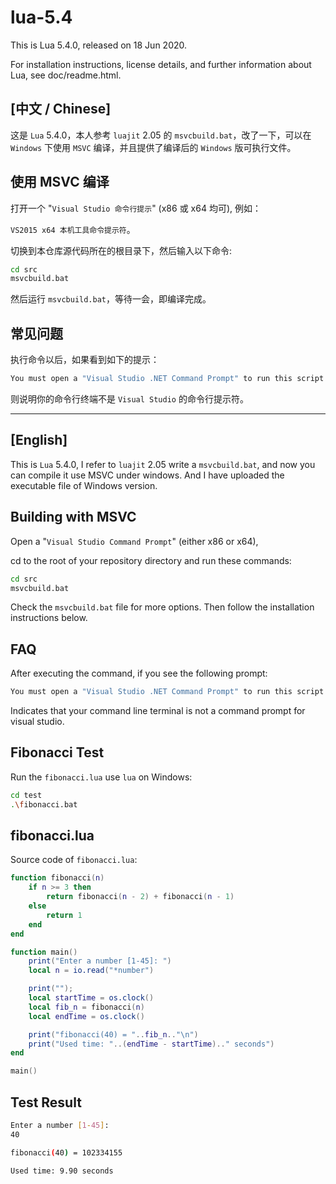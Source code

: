 # lua-5.4

This is Lua 5.4.0, released on 18 Jun 2020.

For installation instructions, license details, and
further information about Lua, see doc/readme.html.

## [中文 / Chinese]

这是 `Lua` 5.4.0，本人参考 `luajit` 2.05 的 `msvcbuild.bat`，改了一下，可以在 `Windows` 下使用 `MSVC` 编译，并且提供了编译后的 `Windows` 版可执行文件。

## 使用 MSVC 编译

打开一个 "`Visual Studio 命令行提示`" (x86 或 x64 均可), 例如：

`VS2015 x64 本机工具命令提示符`。

切换到本仓库源代码所在的根目录下，然后输入以下命令:

```bash
cd src
msvcbuild.bat
```

然后运行 `msvcbuild.bat`，等待一会，即编译完成。

## 常见问题

执行命令以后，如果看到如下的提示：

```bash
You must open a "Visual Studio .NET Command Prompt" to run this script
```

则说明你的命令行终端不是 `Visual Studio` 的命令行提示符。

---------------------------------------------------------------------------------

## [English]

This is `Lua` 5.4.0, I refer to `luajit` 2.05 write a `msvcbuild.bat`, and now you can compile it use MSVC under windows. And I have uploaded the executable file of Windows version.

## Building with MSVC

Open a "`Visual Studio Command Prompt`" (either x86 or x64),

cd to the root of your repository directory and run these commands:

```bash
cd src
msvcbuild.bat
```

Check the `msvcbuild.bat` file for more options. Then follow the installation instructions below.

## FAQ

After executing the command, if you see the following prompt:

```bash
You must open a "Visual Studio .NET Command Prompt" to run this script
```

Indicates that your command line terminal is not a command prompt for visual studio.

## Fibonacci Test

Run the `fibonacci.lua` use `lua` on Windows:

```bash
cd test
.\fibonacci.bat
```

## fibonacci.lua

Source code of `fibonacci.lua`:

```lua
function fibonacci(n)
    if n >= 3 then
        return fibonacci(n - 2) + fibonacci(n - 1)
    else
        return 1
    end
end

function main()
    print("Enter a number [1-45]: ")
    local n = io.read("*number")

    print("");
    local startTime = os.clock()
    local fib_n = fibonacci(n)
    local endTime = os.clock()

    print("fibonacci(40) = "..fib_n.."\n")
    print("Used time: "..(endTime - startTime).." seconds")
end

main()
```

## Test Result

```bash
Enter a number [1-45]:
40

fibonacci(40) = 102334155

Used time: 9.90 seconds
```
